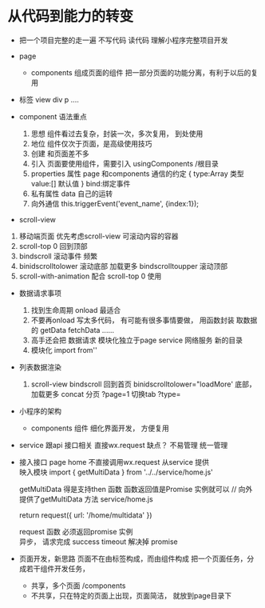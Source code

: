 # 从代码到能力的转变
- 把一个项目完整的走一遍
  不写代码  读代码 理解小程序完整项目开发

- page
   - components
   组成页面的组件
   把一部分页面的功能分离，有利于以后的复用
- 标签  view div p ....

- component 语法重点
  1. 思想
     组件看过去复杂，封装一次，多次复用， 到处使用
  2. 地位
     组件仅次于页面，是高级使用技巧
  3. 创建
     和页面差不多
  4. 引入
     页面要使用组件，需要引入 usingComponents  /根目录
  5. properties  属性
     page 和components 通信的约定
      {
        type:Array 类型
         value:[] 默认值
      }
       <w-tab-control title="" bind:/>
       bind:绑定事件
   6. 私有属性
       data  自己的运转
   7. 向外通信
       this.triggerEvent('event_name', {index:1});    
- scroll-view
 1. 移动端页面 优先考虑scroll-view
    可滚动内容的容器
 2. scroll-top 0
    回到顶部
 3. bindscroll
    滚动事件 频繁
 4. binidscrolltolower  滚动底部 加载更多
    bindscrolltoupper 滚动顶部
 5. scroll-with-animation 配合 scroll-top 0 使用


- 数据请求事项
  1. 找到生命周期
   onload 最适合
  2. 不要再onload 写太多代码， 有可能有很多事情要做， 用函数封装
     取数据的 getData fetchData ......
  3. 高手还会把 数据请求 模块化独立于page
     service 网络服务 新的目录
  4. 模块化 import  from''    

- 列表数据渲染
  1. scroll-view
     bindscroll  回到首页
     binidscrolltolower="loadMore' 底部，  加载更多
     concat  分页   ?page=1
     切换tab ?type=

- 小程序的架构
  - components 组件
    细化界面开发，  方便复用
- service 跟api 接口相关
   直接wx.request  缺点？ 不易管理
   统一管理

- 接入接口
  page  home 不直接调用wx.request 
  从service 提供  
  映入模块
  import {
    getMultiData
  } from '../../service/home.js'

  getMultiData  得是支持then  函数
  函数返回值是Promise 实例就可以
  // 向外提供了getMultiData 方法   service/home.js 
  <!-- return new Promise(() => {
    // network.js 会提供一个通用的 request 方法给我们

  }) -->
  return request({
    url: '/home/multidata'
  })

  request 函数 必须返回promise 实例  
  异步， 请求完成 success timeout 解决掉 promise 




- 页面开发，新思路
  页面不在由标签构成，而由组件构成
  把一个页面任务，分成若干组件开发任务，
   - 共享，多个页面 /components
   - 不共享，只在特定的页面上出现，页面简洁， 就放到page目录下
